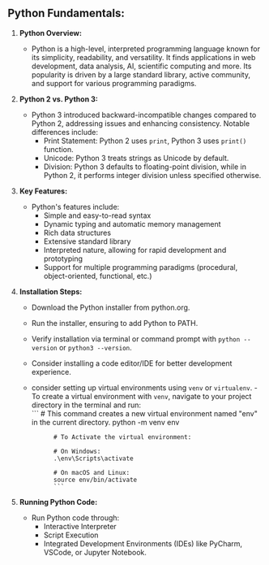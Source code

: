 ## Python Fundamentals:

1. **Python Overview:**
   - Python is a high-level, interpreted programming language known for its simplicity, readability, and versatility. It finds applications in web development, data analysis, AI, scientific computing and more. Its popularity is driven by a large standard library, active community, and support for various programming paradigms.

2. **Python 2 vs. Python 3:**
   - Python 3 introduced backward-incompatible changes compared to Python 2, addressing issues and enhancing consistency. Notable differences include:
     - Print Statement: Python 2 uses `print`, Python 3 uses `print()` function.
     - Unicode: Python 3 treats strings as Unicode by default.
     - Division: Python 3 defaults to floating-point division, while in Python 2, it performs integer division unless specified otherwise.

3. **Key Features:**
   - Python's features include:
     - Simple and easy-to-read syntax
     - Dynamic typing and automatic memory management
     - Rich data structures
     - Extensive standard library
     - Interpreted nature, allowing for rapid development and prototyping
     - Support for multiple programming paradigms (procedural, object-oriented, functional, etc.)

4. **Installation Steps:**
   - Download the Python installer from python.org.
   - Run the installer, ensuring to add Python to PATH.
   - Verify installation via terminal or command prompt with `python --version` or `python3 --version`.
   - Consider installing a code editor/IDE for better development experience.
   - consider setting up virtual environments using `venv` or `virtualenv`.
         - To create a virtual environment with `venv`, navigate to your project directory in the terminal and run:      
               ```
               # This command creates a new virtual environment named "env" in the current directory.
               python -m venv env

               # To Activate the virtual environment:
               
               # On Windows:
               .\env\Scripts\activate

               # On macOS and Linux:
               source env/bin/activate
               ```

5. **Running Python Code:**
   - Run Python code through:
     - Interactive Interpreter
     - Script Execution
     - Integrated Development Environments (IDEs) like PyCharm, VSCode, or Jupyter Notebook.

